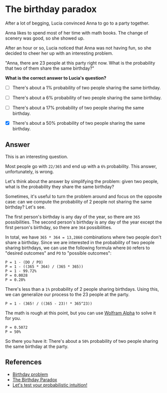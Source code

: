 # The birthday paradox

After a lot of begging, Lucia convinced Anna to go to a party together.

Anna likes to spend most of her time with math books. The change of scenery was good, so she showed up.

After an hour or so, Lucia noticed that Anna was not having fun, so she decided to cheer her up with an interesting problem.

"Anna, there are 23 people at this party right now. What is the probability that two of them share the same birthday?"

**What is the correct answer to Lucia's question?**

- [ ] There's about a 1% probability of two people sharing the same birthday.

- [ ] There's about a 6% probability of two people sharing the same birthday.

- [ ] There's about a 17% probability of two people sharing the same birthday.

- [x] There's about a 50% probability of two people sharing the same birthday.

## Answer

This is an interesting question.

Most people go with `22/365` and end up with a `6%` probability. This answer, unfortunately, is wrong.

Let's think about the answer by simplifying the problem: given two people, what is the probability they share the same birthday?

Sometimes, it's useful to turn the problem around and focus on the opposite case: can we compute the probability of 2 people not sharing the same birthday? Let's see.

The first person's birthday is any day of the year, so there are `365` possibilities. The second person's birthday is any day of the year except the first person's birthday, so there are `364` possibilities.

In total, we have `365 * 364 = 13,2860` combinations where two people don't share a birthday. Since we are interested in the probability of two people sharing birthdays, we can use the following formula where `DO` refers to "desired outcomes" and `PO` to "possible outcomes":

```
P = 1 - (DO / PO)
P = 1 - ((365 * 364) / (365 * 365))
P = 1 - 99.72%
P = 0.0028
P = 0.28%
```

There's less than a `1%` probability of 2 people sharing birthdays. Using this, we can generalize our process to the 23 people at the party.

```
P = 1 - (365! / ((365 - 23)! * 365^23))
```

The math is rough at this point, but you can use [Wolfram Alpha](https://www.wolframalpha.com/input?i=1+-+%28365%21+%2F+%28%28365+-+23%29%21+*+365%5E23%29%29) to solve it for you.

```
P = 0.5072
P = 50%
```

So there you have it: There's about a `50%` probability of two people sharing the same birthday at the party.

## References

- [Birthday problem](https://en.wikipedia.org/wiki/Birthday_problem)
- [The Birthday Paradox](https://pudding.cool/2018/04/birthday-paradox/)
- [Let's test your probabilistic intuition!](https://twitter.com/TivadarDanka/status/1498465296260034561)
